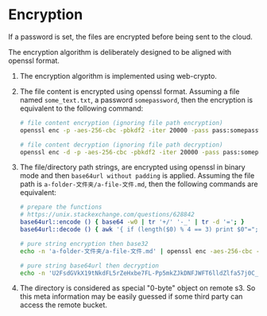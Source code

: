 # Encryption

If a password is set, the files are encrypted before being sent to the cloud.

The encryption algorithm is deliberately designed to be aligned with openssl format.

1. The encryption algorithm is implemented using web-crypto.
2. The file content is encrypted using openssl format. Assuming a file named `some_text.txt`, a password `somepassword`, then the encryption is equivalent to the following command:

   ```bash
   # file content encryption (ignoring file path encryption)
   openssl enc -p -aes-256-cbc -pbkdf2 -iter 20000 -pass pass:somepassword -in ./some_text.txt -out ./some_text.txt.enc

   # file content decryption (ignoring file path decryption)
   openssl enc -d -p -aes-256-cbc -pbkdf2 -iter 20000 -pass pass:somepassword -in ./some_text.txt.enc -out ./some_text.txt
   ```

3. The file/directory path strings, are encrypted using openssl in binary mode and then `base64url without padding` is applied.
   Assuming the file path is `a-folder-文件夹/a-file-文件.md`, then the following commands are equivalent:

   ```bash
   # prepare the functions
   # https://unix.stackexchange.com/questions/628842
   base64url::encode () { base64 -w0 | tr '+/' '-_' | tr -d '='; }
   base64url::decode () { awk '{ if (length($0) % 4 == 3) print $0"="; else if (length($0) % 4 == 2) print $0"=="; else print $0; }' | tr -- '-_' '+/' | base64 -d; }

   # pure string encryption then base32
   echo -n 'a-folder-文件夹/a-file-文件.md' | openssl enc -aes-256-cbc -pbkdf2 -iter 20000 -pass pass:mylongpassword | base64url::encode

   # pure string base64url then decryption
   echo -n 'U2FsdGVkX19tNkdFL5rZeHxbe7FL-Pp5mkZJkDNFJWFT6lldZlfa57j0C_cKn0I3PZ9YDvOkyoKqfF6lbn0_yg' | base64url::decode | openssl enc -d -aes-256-cbc -pbkdf2 -iter 20000 -pass pass:mylongpassword
   ```

4. The directory is considered as special "0-byte" object on remote s3. So this meta information may be easily guessed if some third party can access the remote bucket.
